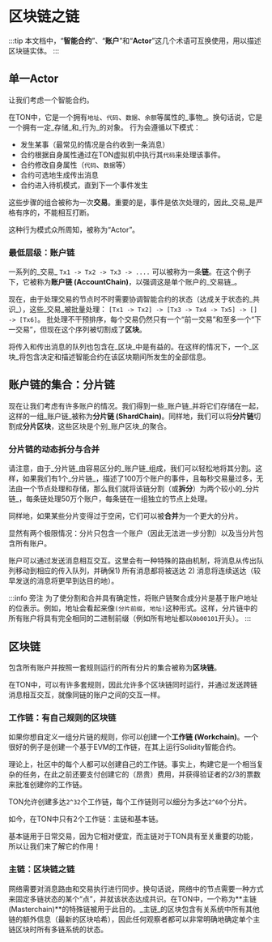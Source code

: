 # 区块链之链

:::tip
本文档中，“**智能合约**”、“**账户**”和“**Actor**”这几个术语可互换使用，用以描述区块链实体。
:::

## 单一Actor

让我们考虑一个智能合约。

在TON中，它是一个拥有`地址`、`代码`、`数据`、`余额`等属性的_事物_。换句话说，它是一个拥有一定_存储_和_行为_的对象。
行为会遵循以下模式：

- 发生某事（最常见的情况是合约收到一条消息）
- 合约根据自身属性通过在TON虚拟机中执行其`代码`来处理该事件。
- 合约修改自身属性（`代码`、`数据`等）
- 合约可选地生成传出消息
- 合约进入待机模式，直到下一个事件发生

这些步骤的组合被称为一次**交易**。重要的是，事件是依次处理的，因此_交易_是严格有序的，不能相互打断。

这种行为模式众所周知，被称为“Actor”。

### 最低层级：账户链

一系列的_交易_ `Tx1 -> Tx2 -> Tx3 -> ....` 可以被称为一条**链**。在这个例子下，它被称为**账户链 (AccountChain)**，以强调这是单个账户的_交易链_。

现在，由于处理交易的节点时不时需要协调智能合约的状态（达成关于状态的_共识_），这些_交易_被批量处理：
`[Tx1 -> Tx2] -> [Tx3 -> Tx4 -> Tx5] -> [] -> [Tx6]`。
批处理不干预排序，每个交易仍然只有一个“前一交易”和至多一个“下一交易”，但现在这个序列被切割成了**区块**。

将传入和传出消息的队列也包含在_区块_中是有益的。在这样的情况下，一个_区块_将包含决定和描述智能合约在该区块期间所发生的全部信息。

## 账户链的集合：分片链

现在让我们考虑有许多账户的情况。我们得到一些_账户链_并将它们存储在一起，这样的一组_账户链_被称为**分片链 (ShardChain)**。同样地，我们可以将**分片链**切割成**分片区块**，这些区块是个别_账户区块_的聚合。

### 分片链的动态拆分与合并

请注意，由于_分片链_由容易区分的_账户链_组成，我们可以轻松地将其分割。这样，如果我们有1个_分片链_，描述了100万个账户的事件，且每秒交易量过多，无法由一个节点处理和存储，那么我们就将该链分割（或**拆分**）为两个较小的_分片链_，每条链处理50万个账户，每条链在一组独立的节点上处理。

同样地，如果某些分片变得过于空闲，它们可以被**合并**为一个更大的分片。

显然有两个极限情况：分片只包含一个账户（因此无法进一步分割）以及当分片包含所有账户。

账户可以通过发送消息相互交互。这里会有一种特殊的路由机制，将消息从传出队列移动到相应的传入队列，并确保1) 所有消息都将被送达 2) 消息将连续送达（较早发送的消息将更早到达目的地）。

:::info 旁注
为了使分割和合并具有确定性，将账户链聚合成分片是基于账户地址的位表示。例如，地址会看起来像`(分片前缀, 地址)`这种形式。这样，分片链中的所有账户将具有完全相同的二进制前缀（例如所有地址都以`0b00101`开头）。
:::

## 区块链

包含所有账户并按照一套规则运行的所有分片的集合被称为**区块链**。

在TON中，可以有许多套规则，因此允许多个区块链同时运行，并通过发送跨链消息相互交互，就像同链的账户之间的交互一样。

### 工作链：有自己规则的区块链

如果你想自定义一组分片链的规则，你可以创建一个**工作链 (Workchain)**。一个很好的例子是创建一个基于EVM的工作链，在其上运行Solidity智能合约。

理论上，社区中的每个人都可以创建自己的工作链。事实上，构建它是一个相当复杂的任务，在此之前还要支付创建它的（昂贵）费用，并获得验证者的2/3的票数来批准创建你的工作链。

TON允许创建多达`2^32`个工作链，每个工作链则可以细分为多达`2^60`个分片。

如今，在TON中只有2个工作链：主链和基本链。

基本链用于日常交易，因为它相对便宜，而主链对于TON具有至关重要的功能，所以让我们来了解它的作用！

### 主链：区块链之链

网络需要对消息路由和交易执行进行同步。换句话说，网络中的节点需要一种方式来固定多链状态的某个“点”，并就该状态达成共识。在TON中，一个称为\*\*主链 (Masterchain)\*\*的特殊链被用于此目的。_主链_的区块包含有关系统中所有其他链的额外信息（最新的区块哈希），因此任何观察者都可以非常明确地确定单个主链区块时所有多链系统的状态。
